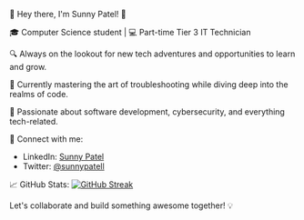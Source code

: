 👋 Hey there, I'm Sunny Patel! 🚀

🎓 Computer Science student | 💻 Part-time Tier 3 IT Technician

🔍 Always on the lookout for new tech adventures and opportunities to learn and grow.

🔧 Currently mastering the art of troubleshooting while diving deep into the realms of code.

🌱 Passionate about software development, cybersecurity, and everything tech-related.

🔗 Connect with me:
   - LinkedIn: [Sunny Patel](https://www.linkedin.com/in/sunny-patel-30b460204/)
   - Twitter: [@sunnypatell](https://twitter.com/sunnypatell)

📈 GitHub Stats:
   [![GitHub Streak](https://streak-stats.demolab.com?user=sunnypatell&theme=midnight-purple&mode=weekly)](https://git.io/streak-stats)

Let's collaborate and build something awesome together! 💡
